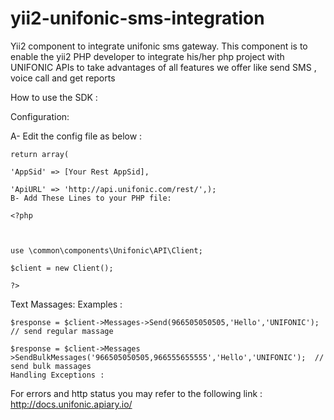 # yii2-unifonic-sms-integration
Yii2 component to integrate unifonic sms gateway. 
This component is to enable the yii2 PHP developer to integrate his/her php project with UNIFONIC APIs to take advantages of all features we offer like send SMS , voice call and get reports

How to use the SDK :

Configuration:

A- Edit the config file as below :
```
return array(

'AppSid' => [Your Rest AppSid],

'ApiURL' => 'http://api.unifonic.com/rest/',);
B- Add These Lines to your PHP file:
```
```
<?php



use \common\components\Unifonic\API\Client;

$client = new Client();

?>
```
Text Massages: Examples :
```
$response = $client->Messages->Send(966505050505,'Hello','UNIFONIC'); // send regular massage

$response = $client->Messages  >SendBulkMessages('966505050505,966555655555','Hello','UNIFONIC');  // send bulk massages
Handling Exceptions :
```

For errors and http status you may refer to the following link : http://docs.unifonic.apiary.io/

